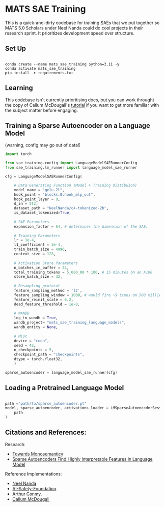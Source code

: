 # MATS SAE Training
This is a quick-and-dirty codebase for training SAEs that we put together
so MATS 5.0 Scholars under Neel Nanda could do cool projects in their research sprint.
It prioritizes development speed over structure.

## Set Up

```

conda create --name mats_sae_training python=3.11 -y
conda activate mats_sae_training
pip install -r requirements.txt

```

## Learning

This codebase isn't currently prioritising docs, but you can work throught the 
copy of Callum McDougall's [tutorial](https://www.lesswrong.com/posts/LnHowHgmrMbWtpkxx/intro-to-superposition-and-sparse-autoencoders-colab) 
if you want to get more familiar with the subject
matter before engaging.

## Training a Sparse Autoencoder on a Language Model

(warning, config may go out of data!)

```python
import torch

from sae_training.config import LanguageModelSAERunnerConfig
from sae_training.lm_runner import language_model_sae_runner

cfg = LanguageModelSAERunnerConfig(

    # Data Generating Function (Model + Training Distibuion)
    model_name = "gelu-2l",
    hook_point = "blocks.0.hook_mlp_out",
    hook_point_layer = 0,
    d_in = 512,
    dataset_path = "NeelNanda/c4-tokenized-2b",
    is_dataset_tokenized=True,
    
    # SAE Parameters
    expansion_factor = 64, # determines the dimension of the SAE.
    
    # Training Parameters
    lr = 1e-4,
    l1_coefficient = 3e-4,
    train_batch_size = 4096,
    context_size = 128,
    
    # Activation Store Parameters
    n_batches_in_buffer = 24,
    total_training_tokens = 5_000_00 * 100, # 15 minutes on an A100
    store_batch_size = 32,
    
    # Resampling protocol
    feature_sampling_method = 'l2',
    feature_sampling_window = 1000, # would fire ~5 times on 500 million tokens
    feature_reinit_scale = 0.2,
    dead_feature_threshold = 1e-8,
    
    # WANDB
    log_to_wandb = True,
    wandb_project= "mats_sae_training_language_models",
    wandb_entity = None,
    
    # Misc
    device = "cuda",
    seed = 42,
    n_checkpoints = 5,
    checkpoint_path = "checkpoints",
    dtype = torch.float32,
    )

sparse_autoencoder = language_model_sae_runner(cfg)

```


## Loading a Pretrained Language Model 

```python

path ="path/to/sparse_autoencoder.pt"
model, sparse_autoencoder, activations_loader = LMSparseAutoencoderSessionloader.load_session_from_pretrained(
    path
)

```



## Citations and References:

Research:
- [Towards Monosemanticy](https://transformer-circuits.pub/2023/monosemantic-features)
- [Sparse Autoencoders Find Highly Interpretable Features in Language Model](https://arxiv.org/abs/2309.08600)



Reference Implementations:
- [Neel Nanda](https://github.com/neelnanda-io/1L-Sparse-Autoencoder)
- [AI-Safety-Foundation](https://github.com/ai-safety-foundation/sparse_autoencoder).
- [Arthur Conmy](https://github.com/ArthurConmy/sae).
- [Callum McDougall](https://github.com/callummcdougall/sae-exercises-mats/tree/main)